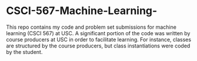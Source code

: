 # CSCI-567-Machine-Learning-
This repo contains my code and problem set submissions for machine learning (CSCI 567) at USC. A significant portion of the code was written by course producers at USC in order to facilitate learning. For instance, classes are structured by the course producers, but class instantiations were coded by the student.
